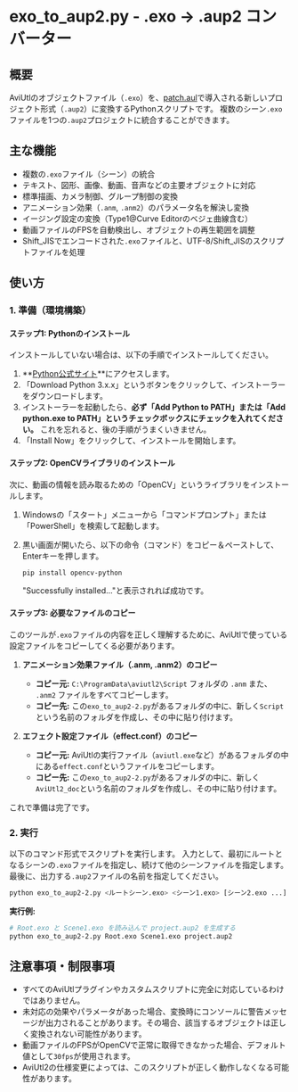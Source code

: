 # exo_to_aup2.py - .exo → .aup2 コンバーター

## 概要

AviUtlのオブジェクトファイル（`.exo`）を、[patch.aul](https://github.com/ePi5131/patch.aul)で導入される新しいプロジェクト形式（`.aup2`）に変換するPythonスクリプトです。
複数のシーン`.exo`ファイルを1つの`.aup2`プロジェクトに統合することができます。

## 主な機能

- 複数の`.exo`ファイル（シーン）の統合
- テキスト、図形、画像、動画、音声などの主要オブジェクトに対応
- 標準描画、カメラ制御、グループ制御の変換
- アニメーション効果（`.anm`, `.anm2`）のパラメータ名を解決し変換
- イージング設定の変換（Type1@Curve Editorのベジェ曲線含む）
- 動画ファイルのFPSを自動検出し、オブジェクトの再生範囲を調整
- Shift_JISでエンコードされた`.exo`ファイルと、UTF-8/Shift_JISのスクリプトファイルを処理

## 使い方

### 1. 準備（環境構築）

#### ステップ1: Pythonのインストール
インストールしていない場合は、以下の手順でインストールしてください。

1.  **[Python公式サイト](https://www.python.org/downloads/)**にアクセスします。
2.  「Download Python 3.x.x」というボタンをクリックして、インストーラーをダウンロードします。
3.  インストーラーを起動したら、**必ず「Add Python to PATH」または「Add python.exe to PATH」というチェックボックスにチェックを入れてください。** これを忘れると、後の手順がうまくいきません。
4.  「Install Now」をクリックして、インストールを開始します。

#### ステップ2: OpenCVライブラリのインストール

次に、動画の情報を読み取るための「OpenCV」というライブラリをインストールします。

1.  Windowsの「スタート」メニューから「コマンドプロンプト」または「PowerShell」を検索して起動します。
2.  黒い画面が開いたら、以下の命令（コマンド）をコピー＆ペーストして、Enterキーを押します。

    ```sh
    pip install opencv-python
    ```

    "Successfully installed..."と表示されれば成功です。

#### ステップ3: 必要なファイルのコピー

このツールが`.exo`ファイルの内容を正しく理解するために、AviUtlで使っている設定ファイルをコピーしてくる必要があります。

1.  **アニメーション効果ファイル（.anm, .anm2）のコピー**
    - **コピー元:** `C:\ProgramData\aviutl2\Script` フォルダの `.anm` また、 `.anm2` ファイルをすべてコピーします。
    - **コピー先:** この`exo_to_aup2-2.py`があるフォルダの中に、新しく`Script`という名前のフォルダを作成し、その中に貼り付けます。

2.  **エフェクト設定ファイル（effect.conf）のコピー**
    - **コピー元:** AviUtlの実行ファイル（`aviutl.exe`など）があるフォルダの中にある`effect.conf`というファイルをコピーします。
    - **コピー先:** この`exo_to_aup2-2.py`があるフォルダの中に、新しく`AviUtl2_doc`という名前のフォルダを作成し、その中に貼り付けます。

これで準備は完了です。

### 2. 実行

以下のコマンド形式でスクリプトを実行します。
入力として、最初にルートとなるシーンの`.exo`ファイルを指定し、続けて他のシーンファイルを指定します。最後に、出力する`.aup2`ファイルの名前を指定してください。

```sh
python exo_to_aup2-2.py <ルートシーン.exo> <シーン1.exo> [シーン2.exo ...] <出力ファイル.aup2>
```

**実行例:**
```sh
# Root.exo と Scene1.exo を読み込んで project.aup2 を生成する
python exo_to_aup2-2.py Root.exo Scene1.exo project.aup2
```

## 注意事項・制限事項

- すべてのAviUtlプラグインやカスタムスクリプトに完全に対応しているわけではありません。
- 未対応の効果やパラメータがあった場合、変換時にコンソールに警告メッセージが出力されることがあります。その場合、該当するオブジェクトは正しく変換されない可能性があります。
- 動画ファイルのFPSがOpenCVで正常に取得できなかった場合、デフォルト値として`30fps`が使用されます。
- AviUtl2の仕様変更によっては、このスクリプトが正しく動作しなくなる可能性があります。
